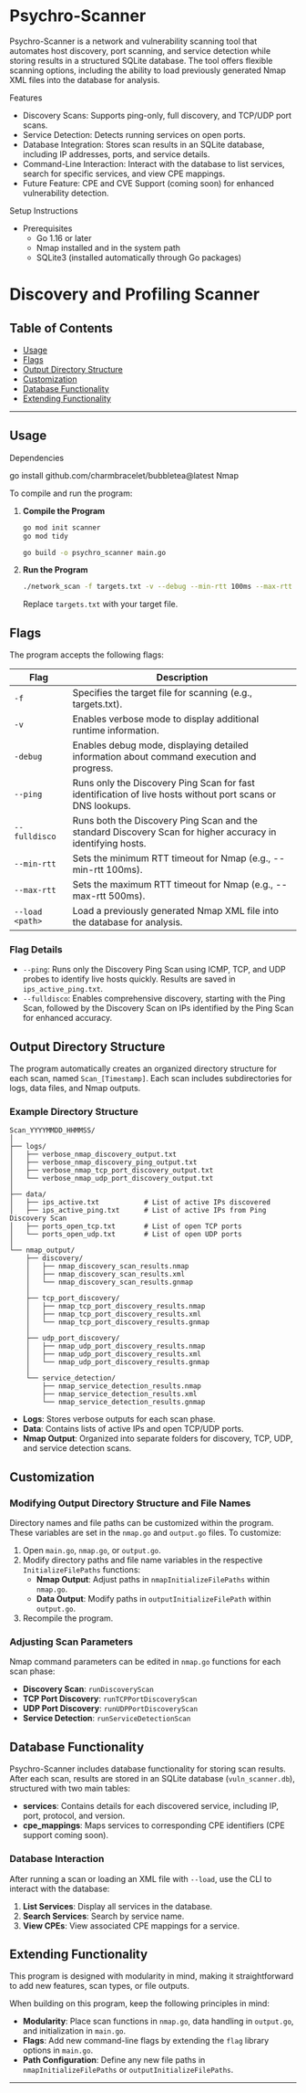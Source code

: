 
# Psychro-Scanner

Psychro-Scanner is a network and vulnerability scanning tool that automates host discovery, port scanning, and service detection while storing results in a structured SQLite database. The tool offers flexible scanning options, including the ability to load previously generated Nmap XML files into the database for analysis.

Features
 - Discovery Scans: Supports ping-only, full discovery, and TCP/UDP port scans.
 - Service Detection: Detects running services on open ports.
 - Database Integration: Stores scan results in an SQLite database, including IP addresses, ports, and service details.
 - Command-Line Interaction: Interact with the database to list services, search for specific services, and view CPE mappings.
 - Future Feature: CPE and CVE Support (coming soon) for enhanced vulnerability detection.

Setup Instructions
 - Prerequisites
   - Go 1.16 or later
   - Nmap installed and in the system path
   - SQLite3 (installed automatically through Go packages)

# Discovery and Profiling Scanner

## **Table of Contents**

* [Usage](#usage)
* [Flags](#flags)
* [Output Directory Structure](#output-directory-structure)
* [Customization](#customization)
* [Database Functionality](#database-functionality)
* [Extending Functionality](#extending-functionality)

---

## **Usage**

Dependencies

go install github.com/charmbracelet/bubbletea@latest
Nmap 

To compile and run the program:

1. **Compile the Program**

   ```bash
   go mod init scanner
   go mod tidy
   ```

   ```bash
   go build -o psychro_scanner main.go
   ```



2. **Run the Program**

   ```bash
   ./network_scan -f targets.txt -v --debug --min-rtt 100ms --max-rtt 500ms
   ```

   Replace `targets.txt` with your target file.

## **Flags**

The program accepts the following flags:

| Flag | Description |
|------|-------------|
| `-f` | Specifies the target file for scanning (e.g., targets.txt). |
| `-v` | Enables verbose mode to display additional runtime information. |
| `-debug` | Enables debug mode, displaying detailed information about command execution and progress. |
| `--ping` | Runs only the Discovery Ping Scan for fast identification of live hosts without port scans or DNS lookups. |
| `--fulldisco` | Runs both the Discovery Ping Scan and the standard Discovery Scan for higher accuracy in identifying hosts. |
| `--min-rtt` | Sets the minimum RTT timeout for Nmap (e.g., --min-rtt 100ms). |
| `--max-rtt` | Sets the maximum RTT timeout for Nmap (e.g., --max-rtt 500ms). |
| `--load <path>` | Load a previously generated Nmap XML file into the database for analysis. |

### Flag Details
- `--ping`: Runs only the Discovery Ping Scan using ICMP, TCP, and UDP probes to identify live hosts quickly. Results are saved in `ips_active_ping.txt`.
- `--fulldisco`: Enables comprehensive discovery, starting with the Ping Scan, followed by the Discovery Scan on IPs identified by the Ping Scan for enhanced accuracy.

## **Output Directory Structure**

The program automatically creates an organized directory structure for each scan, named `Scan_[Timestamp]`. Each scan includes subdirectories for logs, data files, and Nmap outputs.

### **Example Directory Structure**

```plaintext
Scan_YYYYMMDD_HHMMSS/
│
├── logs/
│   ├── verbose_nmap_discovery_output.txt
│   ├── verbose_nmap_discovery_ping_output.txt
│   ├── verbose_nmap_tcp_port_discovery_output.txt
│   └── verbose_nmap_udp_port_discovery_output.txt
│
├── data/
│   ├── ips_active.txt           # List of active IPs discovered
│   ├── ips_active_ping.txt      # List of active IPs from Ping Discovery Scan
│   ├── ports_open_tcp.txt       # List of open TCP ports
│   └── ports_open_udp.txt       # List of open UDP ports
│
└── nmap_output/
    ├── discovery/
    │   ├── nmap_discovery_scan_results.nmap
    │   ├── nmap_discovery_scan_results.xml
    │   └── nmap_discovery_scan_results.gnmap
    │
    ├── tcp_port_discovery/
    │   ├── nmap_tcp_port_discovery_results.nmap
    │   ├── nmap_tcp_port_discovery_results.xml
    │   └── nmap_tcp_port_discovery_results.gnmap
    │
    ├── udp_port_discovery/
    │   ├── nmap_udp_port_discovery_results.nmap
    │   ├── nmap_udp_port_discovery_results.xml
    │   └── nmap_udp_port_discovery_results.gnmap
    │
    └── service_detection/
        ├── nmap_service_detection_results.nmap
        ├── nmap_service_detection_results.xml
        └── nmap_service_detection_results.gnmap
```

* **Logs**: Stores verbose outputs for each scan phase.
* **Data**: Contains lists of active IPs and open TCP/UDP ports.
* **Nmap Output**: Organized into separate folders for discovery, TCP, UDP, and service detection scans.

## **Customization**

### **Modifying Output Directory Structure and File Names**

Directory names and file paths can be customized within the program. These variables are set in the `nmap.go` and `output.go` files. To customize:

1. Open `main.go`, `nmap.go`, or `output.go`.
2. Modify directory paths and file name variables in the respective `InitializeFilePaths` functions:
   - **Nmap Output**: Adjust paths in `nmapInitializeFilePaths` within `nmap.go`.
   - **Data Output**: Modify paths in `outputInitializeFilePath` within `output.go`.
3. Recompile the program.

### **Adjusting Scan Parameters**

Nmap command parameters can be edited in `nmap.go` functions for each scan phase:

* **Discovery Scan**: `runDiscoveryScan`
* **TCP Port Discovery**: `runTCPPortDiscoveryScan`
* **UDP Port Discovery**: `runUDPPortDiscoveryScan`
* **Service Detection**: `runServiceDetectionScan`

## **Database Functionality**

Psychro-Scanner includes database functionality for storing scan results. After each scan, results are stored in an SQLite database (`vuln_scanner.db`), structured with two main tables:

- **services**: Contains details for each discovered service, including IP, port, protocol, and version.
- **cpe_mappings**: Maps services to corresponding CPE identifiers (CPE support coming soon).

### Database Interaction

After running a scan or loading an XML file with `--load`, use the CLI to interact with the database:

1. **List Services**: Display all services in the database.
2. **Search Services**: Search by service name.
3. **View CPEs**: View associated CPE mappings for a service.

## **Extending Functionality**

This program is designed with modularity in mind, making it straightforward to add new features, scan types, or file outputs.

When building on this program, keep the following principles in mind:

- **Modularity**: Place scan functions in `nmap.go`, data handling in `output.go`, and initialization in `main.go`.
- **Flags**: Add new command-line flags by extending the `flag` library options in `main.go`.
- **Path Configuration**: Define any new file paths in `nmapInitializeFilePaths` or `outputInitializeFilePaths`.

---
